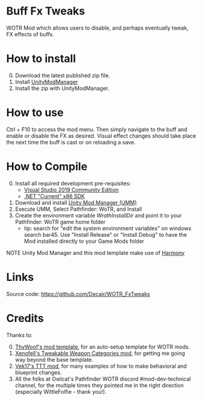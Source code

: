 # Buff Fx Tweaks

WOTR Mod which allows users to disable, and perhaps eventually tweak, FX effects of buffs.

# How to install

0. Download the latest published zip file.
1. Install [UnityModManager](https://www.nexusmods.com/site/mods/21)
2. Install the zip with UnityModManager.

# How to use

Ctrl + F10 to access the mod menu. Then simply navigate to the buff and enable or disable the FX as desired.  Visual effect changes should take place the next time the buff is cast or on reloading a save.

# How to Compile

0. Install all required development pre-requisites:
	- [Visual Studio 2019 Community Edition](https://visualstudio.microsoft.com/downloads/)
	- [.NET "Current" x86 SDK](https://dotnet.microsoft.com/download/visual-studio-sdks)
1. Download and install [Unity Mod Manager (UMM)](https://www.nexusmods.com/site/mods/21)
2. Execute UMM, Select Pathfinder: WoTR, and Install
3. Create the environment variable *WrathInstallDir* and point it to your Pathfinder: WoTR game home folder
	- tip: search for "edit the system environment variables" on windows search bar45. Use "Install Release" or "Install Debug" to have the Mod installed directly to your Game Mods folder

NOTE Unity Mod Manager and this mod template make use of [Harmony](https://go.microsoft.com/fwlink/?linkid=874338)

# Links

Source code: https://github.com/Decair/WOTR_FxTweaks

# Credits

Thanks to:

0. [ThyWoof's mod template](https://github.com/ThyWoof/PathfinderWoTRModTemplate), for an auto-setup template for WOTR mods.
1. [Xenofell's Tweakable Weapon Categories mod](https://github.com/cstamford/WOTR_TweakableWeaponCategories), for getting me going way beyond the base template.
2. [Vek17's TTT mod](https://github.com/Vek17/WrathMods-TabletopTweaks), for many examples of how to make behavioral and blueprint changes.
3. All the folks at Owlcat's Pathfinder WOTR discord #mod-dev-technical channel, for the multiple times they pointed me in the right direction (especially WittleFolfie - thank you!).

